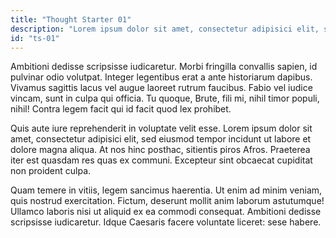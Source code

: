 ```yaml
---
title: "Thought Starter 01"
description: "Lorem ipsum dolor sit amet, consectetur adipisici elit, sed eiusmod tempor incidunt ut labore et dolore magna aliqua. Quam temere in vitiis, legem sancimus haerentia. Nihil hic munitissimus habendi senatus locus, nihil horum?"
id: "ts-01"
---
```


Ambitioni dedisse scripsisse iudicaretur. Morbi fringilla convallis sapien, id pulvinar odio volutpat. Integer legentibus erat a ante historiarum dapibus. Vivamus sagittis lacus vel augue laoreet rutrum faucibus. Fabio vel iudice vincam, sunt in culpa qui officia. Tu quoque, Brute, fili mi, nihil timor populi, nihil! Contra legem facit qui id facit quod lex prohibet.

Quis aute iure reprehenderit in voluptate velit esse. Lorem ipsum dolor sit amet, consectetur adipisici elit, sed eiusmod tempor incidunt ut labore et dolore magna aliqua. At nos hinc posthac, sitientis piros Afros. Praeterea iter est quasdam res quas ex communi. Excepteur sint obcaecat cupiditat non proident culpa.

Quam temere in vitiis, legem sancimus haerentia. Ut enim ad minim veniam, quis nostrud exercitation. Fictum, deserunt mollit anim laborum astutumque! Ullamco laboris nisi ut aliquid ex ea commodi consequat. Ambitioni dedisse scripsisse iudicaretur. Idque Caesaris facere voluntate liceret: sese habere.
